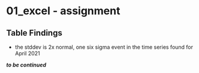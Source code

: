 # 01_excel - assignment

## Table Findings

- the stddev is 2x normal, one six sigma event in the time series found for April 2021

***to be continued***
